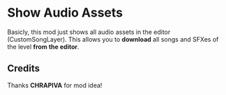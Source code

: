 # Show Audio Assets

Basicly, this mod just shows all audio assets in the editor (CustomSongLayer).
This allows you to **download** all songs and SFXes of the level **from the editor**.

## Credits
Thanks **CHRAPIVA** for mod idea!